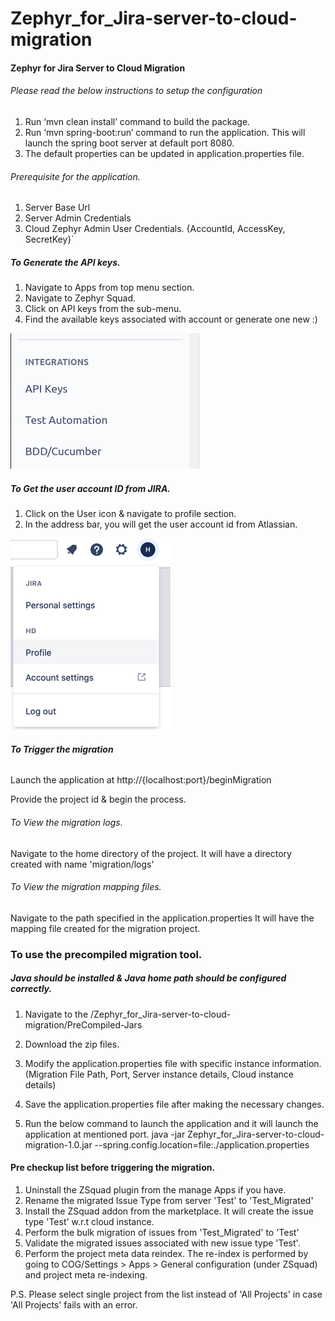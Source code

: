 # Zephyr_for_Jira-server-to-cloud-migration
#### Zephyr for Jira Server to Cloud Migration

###### Please read the below instructions to setup the configuration
1. Run ‘mvn clean install’ command to build the package.
2. Run ‘mvn spring-boot:run’ command to run the application. 
This will launch the spring boot server at default port 8080.
3. The default properties can be updated in application.properties file.

###### Prerequisite for the application.
1) Server Base Url
2) Server Admin Credentials
3) Cloud Zephyr Admin User Credentials.
{AccountId, AccessKey, SecretKey}`

##### To Generate the API keys.
1. Navigate to Apps from top menu section.
2. Navigate to Zephyr Squad.
3. Click on API keys from the sub-menu.
4. Find the available keys associated with account or generate one new :)

![API-Keys.png](API-Keys.png)

##### To Get the user account ID from JIRA.
1. Click on the User icon & navigate to profile section.
2. In the address bar, you will get the user account id from Atlassian.

![img_1.png](img_1.png)

###### **To Trigger the migration**

Launch the application at http://{localhost:port}/beginMigration   

Provide the project id & begin the process.

###### To View the migration logs.

Navigate to the home directory of the project. It will have a directory created with name 'migration/logs'

###### To View the migration mapping files. 
Navigate to the path specified in the application.properties
It will have the mapping file created for the migration project.

### To use the precompiled migration tool.
##### Java should be installed & Java home path should be configured correctly.

1. Navigate to the /Zephyr_for_Jira-server-to-cloud-migration/PreCompiled-Jars
2. Download the zip files.
3. Modify the application.properties file with specific instance information.
   (Migration File Path, Port, Server instance details, Cloud instance details)
    
4. Save the application.properties file after making the necessary changes.
5. Run the below command to launch the application and it will launch the application at mentioned port.
   java -jar Zephyr_for_Jira-server-to-cloud-migration-1.0.jar --spring.config.location=file:./application.properties

#### Pre checkup list before triggering the migration. ####
1. Uninstall the ZSquad plugin from the manage Apps if you have.
2. Rename the migrated Issue Type from server 'Test' to 'Test_Migrated'
3. Install the ZSquad addon from the marketplace. It will create the issue type 'Test' w.r.t cloud instance.
4. Perform the bulk migration of issues from 'Test_Migrated' to 'Test'
5. Validate the migrated issues associated with new issue type 'Test'.
6. Perform the project meta data reindex. The re-index is performed by going to COG/Settings > Apps > General configuration (under ZSquad) 
and project meta re-indexing.

P.S. Please select single project from the list instead of 'All Projects' in case 'All Projects' fails with an error.
   


